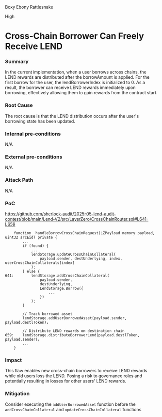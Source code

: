 Boxy Ebony Rattlesnake

High

# Cross-Chain Borrower Can Freely Receive LEND

### Summary
In the current implementation, when a user borrows across chains, the LEND rewards are distributed after the borrowAmount is applied. For the first borrow for the user, the lendBorrowerIndex is initialized to 0. As a result, the borrower can receive LEND rewards immediately upon borrowing, effectively allowing them to gain rewards from the contract start.

### Root Cause
The root cause is that the LEND distribution occurs after the user's borrowing state has been updated.

### Internal pre-conditions
N/A

### External pre-conditions
N/A

### Attack Path
N/A

### PoC
https://github.com/sherlock-audit/2025-05-lend-audit-contest/blob/main/Lend-V2/src/LayerZero/CrossChainRouter.sol#L641-L659
```solidity
    function _handleBorrowCrossChainRequest(LZPayload memory payload, uint32 srcEid) private {
        ...
        if (found) {
            ...
            lendStorage.updateCrossChainCollateral(
                payload.sender, destUnderlying, index, userCrossChainCollaterals[index]
            );
        } else {
641:        lendStorage.addCrossChainCollateral(
                payload.sender,
                destUnderlying,
                LendStorage.Borrow({
                    ...
                })
            );
        }

        // Track borrowed asset
        lendStorage.addUserBorrowedAsset(payload.sender, payload.destlToken);

        // Distribute LEND rewards on destination chain
659:    lendStorage.distributeBorrowerLend(payload.destlToken, payload.sender);
        ...
    }
```

### Impact
This flaw enables new cross-chain borrowers to receive LEND rewards while old users loss the LEND.
Posing a risk to governance roles and potentially resulting in losses for other users' LEND rewards.

### Mitigation
Consider executing the `addUserBorrowedAsset` function before the `addCrossChainCollateral` and `updateCrossChainCollateral` functions. 